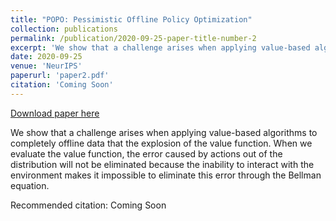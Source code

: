 ```yaml
---
title: "POPO: Pessimistic Offline Policy Optimization"
collection: publications
permalink: /publication/2020-09-25-paper-title-number-2
excerpt: 'We show that a challenge arises when applying value-based algorithms to completely offline data that the explosion of the value function. When we evaluate the value function, the error caused by actions out of the distribution will not be eliminated because the inability to interact with the environment makes it impossible to eliminate this error through the Bellman equation.'
date: 2020-09-25
venue: 'NeurIPS'
paperurl: 'paper2.pdf'
citation: 'Coming Soon'
---
```


<a href='paper2.pdf'>Download paper here</a>

We show that a challenge arises when applying value-based algorithms to completely offline data that the explosion of the value function. When we evaluate the value function, the error caused by actions out of the distribution will not be eliminated because the inability to interact with the environment makes it impossible to eliminate this error through the Bellman equation.

Recommended citation: Coming Soon